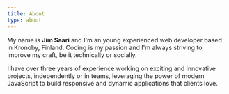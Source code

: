```yaml
---
title: About
type: about
---
```


My name is **Jim Saari** and I'm an young experienced web developer
based in Kronoby, Finland. Coding is my passion and I'm always striving to
improve my craft, be it technically or socially.

I have over three years of experience working on exciting and innovative
projects, independently or in teams, leveraging the power of modern
JavaScript to build responsive and dynamic applications that clients love.
